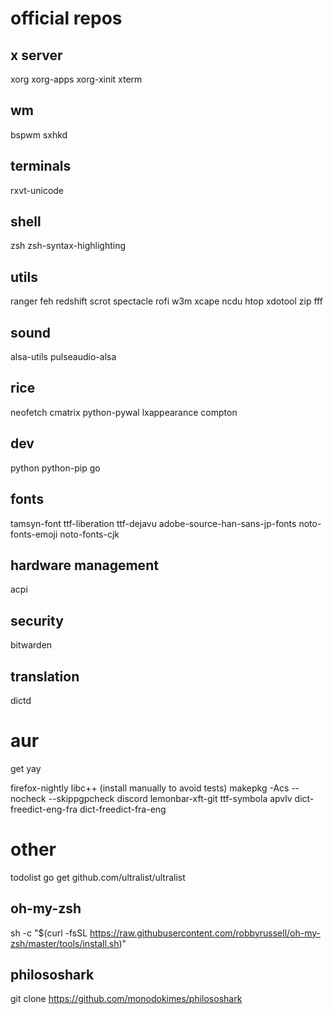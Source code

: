 # official repos

## x server

xorg xorg-apps xorg-xinit xterm

## wm

bspwm sxhkd

## terminals

rxvt-unicode

## shell

zsh zsh-syntax-highlighting

## utils

ranger feh redshift scrot spectacle rofi w3m xcape ncdu htop xdotool zip fff

## sound

alsa-utils pulseaudio-alsa

## rice

neofetch cmatrix python-pywal lxappearance compton

## dev

python python-pip go

## fonts

tamsyn-font ttf-liberation ttf-dejavu adobe-source-han-sans-jp-fonts noto-fonts-emoji noto-fonts-cjk

## hardware management

acpi

## security

bitwarden

## translation

dictd

# aur

get yay

firefox-nightly 
libc++ (install manually to avoid tests) 
  makepkg -Acs --nocheck --skippgpcheck
discord
lemonbar-xft-git
ttf-symbola 
apvlv
dict-freedict-eng-fra
dict-freedict-fra-eng


# other

todolist
go get github.com/ultralist/ultralist

## oh-my-zsh
sh -c "$(curl -fsSL https://raw.githubusercontent.com/robbyrussell/oh-my-zsh/master/tools/install.sh)"

## philososhark
git clone https://github.com/monodokimes/philososhark

